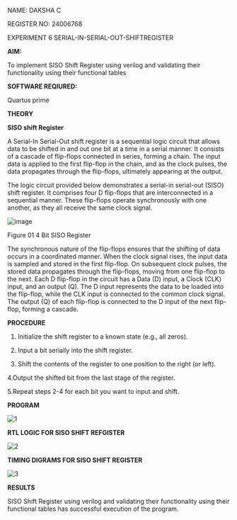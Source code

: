 NAME: DAKSHA C

REGISTER NO: 24006768

EXPERIMENT 6 SERIAL-IN-SERIAL-OUT-SHIFTREGISTER

**AIM:**

To implement  SISO Shift Register using verilog and validating their functionality using their functional tables

**SOFTWARE REQIURED:**

Quartus prime

**THEORY**

**SISO shift Register**

A Serial-In Serial-Out shift register is a sequential logic circuit that allows data to be shifted in and out one bit at a time in a serial manner. It consists of a cascade of flip-flops connected in series, forming a chain. The input data is applied to the first flip-flop in the chain, and as the clock pulses, the data propagates through the flip-flops, ultimately appearing at the output.

The logic circuit provided below demonstrates a serial-in serial-out (SISO) shift register. It comprises four D flip-flops that are interconnected in a sequential manner. These flip-flops operate synchronously with one another, as they all receive the same clock signal.

![image](https://github.com/naavaneetha/SERIAL-IN-SERIAL-OUT-SHIFTREGISTER/assets/154305477/e81c4072-37f9-46c6-8145-566764b74c3a)

Figure 01 4 Bit SISO Register

The synchronous nature of the flip-flops ensures that the shifting of data occurs in a coordinated manner. When the clock signal rises, the input data is sampled and stored in the first flip-flop. On subsequent clock pulses, the stored data propagates through the flip-flops, moving from one flip-flop to the next.
Each D flip-flop in the circuit has a Data (D) input, a Clock (CLK) input, and an output (Q). The D input represents the data to be loaded into the flip-flop, while the CLK input is connected to the common clock signal. The output (Q) of each flip-flop is connected to the D input of the next flip-flop, forming a cascade.

**PROCEDURE**

1. Initialize the shift register to a known state (e.g., all zeros).

2. Input a bit serially into the shift register.

3. Shift the contents of the register to one position to the right (or left).

4.Output the shifted bit from the last stage of the register.

5.Repeat steps 2-4 for each bit you want to input and shift.

**PROGRAM**

![1](https://github.com/user-attachments/assets/fcb4325b-7ca1-4fdb-9a51-f097dd67f12c)

**RTL LOGIC FOR SISO SHIFT REFGISTER**

![2](https://github.com/user-attachments/assets/f308ae5e-1c2c-4444-ba46-bfae6302a8a7)

**TIMING DIGRAMS FOR SISO SHIFT REGISTER**

![3](https://github.com/user-attachments/assets/81c85ba5-fd1d-4c1f-8e25-0bb93a4df40b)

**RESULTS**

SISO Shift Register using verilog and validating their functionality using their functional tables has
successful execution of the program.

